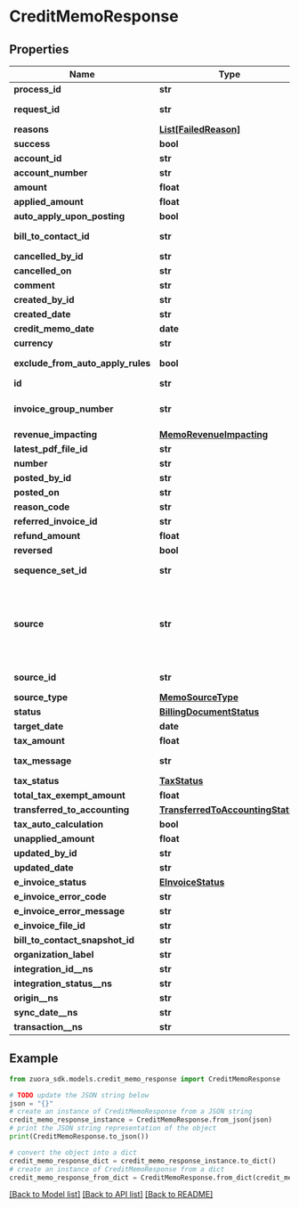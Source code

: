 # CreditMemoResponse


## Properties

Name | Type | Description | Notes
------------ | ------------- | ------------- | -------------
**process_id** | **str** | The Id of the process that handle the operation.  | [optional] 
**request_id** | **str** | Unique request identifier. If you need to contact us about a specific request, providing the request identifier will ensure the fastest possible resolution.  | [optional] 
**reasons** | [**List[FailedReason]**](FailedReason.md) |  | [optional] 
**success** | **bool** | Indicates whether the call succeeded.  | [optional] 
**account_id** | **str** | The ID of the customer account associated with the credit memo. | [optional] 
**account_number** | **str** | The number of the account associated with the credit memo. | [optional] 
**amount** | **float** | The total amount of the credit memo. | [optional] 
**applied_amount** | **float** | The applied amount of the credit memo. | [optional] 
**auto_apply_upon_posting** | **bool** | Whether the credit memo automatically applies to the invoice upon posting. | [optional] 
**bill_to_contact_id** | **str** | The ID of the bill-to contact associated with the credit memo. The value of this field is &#x60;null&#x60; if you have the [Flexible Billing Attributes](https://knowledgecenter.zuora.com/Billing/Subscriptions/Flexible_Billing_Attributes) feature disabled. | [optional] 
**cancelled_by_id** | **str** | The ID of the Zuora user who cancelled the credit memo. | [optional] 
**cancelled_on** | **str** | The date and time when the credit memo was cancelled, in &#x60;yyyy-mm-dd hh:mm:ss&#x60; format. | [optional] 
**comment** | **str** | Comments about the credit memo. | [optional] 
**created_by_id** | **str** | The ID of the Zuora user who created the credit memo. | [optional] 
**created_date** | **str** | The date and time when the credit memo was created, in &#x60;yyyy-mm-dd hh:mm:ss&#x60; format. For example, 2017-03-01 15:31:10. | [optional] 
**credit_memo_date** | **date** | The date when the credit memo takes effect, in &#x60;yyyy-mm-dd&#x60; format. For example, 2017-05-20. | [optional] 
**currency** | **str** | A currency defined in the web-based UI administrative settings. | [optional] 
**exclude_from_auto_apply_rules** | **bool** | Whether the credit memo is excluded from the rule of automatically applying unapplied credit memos to invoices and debit memos during payment runs. | [optional] 
**id** | **str** | The unique ID of the credit memo. | [optional] 
**invoice_group_number** | **str** | The number of invoice group associated with the credit memo.  **Note**: This field is available only if you have the &lt;a href&#x3D;\&quot;https://knowledgecenter.zuora.com/Zuora_Billing/Bill_your_customers/Bill_customers_at_subscription_level/Flexible_Billing_Attributes\&quot; target&#x3D;\&quot;_blank\&quot;&gt;Flexible Billing Attributes&lt;/a&gt; feature enabled.  | [optional] 
**revenue_impacting** | [**MemoRevenueImpacting**](MemoRevenueImpacting.md) |  | [optional] 
**latest_pdf_file_id** | **str** | The ID of the latest PDF file generated for the credit memo.  | [optional] 
**number** | **str** | The unique identification number of the credit memo.  | [optional] 
**posted_by_id** | **str** | The ID of the Zuora user who posted the credit memo.  | [optional] 
**posted_on** | **str** | The date and time when the credit memo was posted, in &#x60;yyyy-mm-dd hh:mm:ss&#x60; format. | [optional] 
**reason_code** | **str** | A code identifying the reason for the transaction. The value must be an existing reason code or empty. | [optional] 
**referred_invoice_id** | **str** | The ID of a referred invoice. | [optional] 
**refund_amount** | **float** | The amount of the refund on the credit memo. | [optional] 
**reversed** | **bool** | Whether the credit memo is reversed. | [optional] 
**sequence_set_id** | **str** | The ID of the sequence set associated with the credit memo. The value of this field is &#x60;null&#x60; if you have the [Flexible Billing Attributes](https://knowledgecenter.zuora.com/Billing/Subscriptions/Flexible_Billing_Attributes) feature disabled. | [optional] 
**source** | **str** | The source of the credit memo.  Possible values: - &#x60;BillRun&#x60;: The credit memo is generated by a bill run. - &#x60;API&#x60;: The credit memo is created by calling the [Invoice and collect](https://www.zuora.com/developer/api-references/api/operation/Post_TransactionInvoicePayment) operation, or by calling the Orders, Order Line Items, or Fulfillments API operations. - &#x60;ApiSubscribe&#x60;: The credit memo is created by calling the [Create subscription](https://www.zuora.com/developer/api-references/api/operation/Post_Subscription) and [Create account](https://www.zuora.com/developer/api-references/api/operation/Post_Account) operation. - &#x60;ApiAmend&#x60;: The credit memo is created by calling the [Update subscription](https://www.zuora.com/developer/api-references/api/operation/Put_Subscription) operation. - &#x60;AdhocFromPrpc&#x60;: The credit memo is created from a product rate plan charge through the Zuora UI or by calling the [Create a credit memo from a charge](https://www.zuora.com/developer/api-references/api/operation/Post_CreditMemoFromPrpc) operation. - &#x60;AdhocFromInvoice&#x60;: The credit memo is created from an invoice or created by reversing an invoice. You can create a credit memo from an invoice through the Zuora UI or by calling the [Create credit memo from invoice](https://www.zuora.com/developer/api-references/api/operation/Post_CreditMemoFromInvoice) operation. You can create a credit memo by reversing an invoice through the Zuora UI or by calling the [Reverse invoice](https://www.zuora.com/developer/api-references/api/operation/Put_ReverseInvoice) operation. | [optional] 
**source_id** | **str** | The ID of the credit memo source.   If a credit memo is generated from a bill run, the value is the number of the corresponding bill run. Otherwise, the value is &#x60;null&#x60;.  | [optional] 
**source_type** | [**MemoSourceType**](MemoSourceType.md) |  | [optional] 
**status** | [**BillingDocumentStatus**](BillingDocumentStatus.md) |  | [optional] 
**target_date** | **date** | The target date for the credit memo, in &#x60;yyyy-mm-dd&#x60; format. For example, 2017-07-20.  | [optional] 
**tax_amount** | **float** | The amount of taxation. | [optional] 
**tax_message** | **str** | The message about the status of tax calculation related to the credit memo. If tax calculation fails in one credit memo, this field displays the reason for the failure. | [optional] 
**tax_status** | [**TaxStatus**](TaxStatus.md) |  | [optional] 
**total_tax_exempt_amount** | **float** | The calculated tax amount excluded due to the exemption. | [optional] 
**transferred_to_accounting** | [**TransferredToAccountingStatus**](TransferredToAccountingStatus.md) |  | [optional] 
**tax_auto_calculation** | **bool** | Whether to automatically calculate taxes in the credit memo. | [optional] 
**unapplied_amount** | **float** | The unapplied amount of the credit memo. | [optional] 
**updated_by_id** | **str** | The ID of the Zuora user who last updated the credit memo. | [optional] 
**updated_date** | **str** | The date and time when the credit memo was last updated, in &#x60;yyyy-mm-dd hh:mm:ss&#x60; format. For example, 2017-03-02 15:36:10. | [optional] 
**e_invoice_status** | [**EInvoiceStatus**](EInvoiceStatus.md) |  | [optional] 
**e_invoice_error_code** | **str** | eInvoiceErrorCode.  | [optional] 
**e_invoice_error_message** | **str** | eInvoiceErrorMessage.  | [optional] 
**e_invoice_file_id** | **str** | eInvoiceFileId.  | [optional] 
**bill_to_contact_snapshot_id** | **str** | billToContactSnapshotId.  | [optional] 
**organization_label** | **str** | organization label.  | [optional] 
**integration_id__ns** | **str** | ID of the corresponding object in NetSuite. Only available if you have installed the [Zuora Connector for NetSuite](https://www.zuora.com/connect/app/?appId&#x3D;265).  | [optional] 
**integration_status__ns** | **str** | Status of the credit memo&#39;s synchronization with NetSuite. Only available if you have installed the [Zuora Connector for NetSuite](https://www.zuora.com/connect/app/?appId&#x3D;265).  | [optional] 
**origin__ns** | **str** | Origin of the corresponding object in NetSuite. Only available if you have installed the [Zuora Connector for NetSuite](https://www.zuora.com/connect/app/?appId&#x3D;265).  | [optional] 
**sync_date__ns** | **str** | Date when the credit memo was synchronized with NetSuite. Only available if you have installed the [Zuora Connector for NetSuite](https://www.zuora.com/connect/app/?appId&#x3D;265).  | [optional] 
**transaction__ns** | **str** | Related transaction in NetSuite. Only available if you have installed the [Zuora Connector for NetSuite](https://www.zuora.com/connect/app/?appId&#x3D;265).  | [optional] 

## Example

```python
from zuora_sdk.models.credit_memo_response import CreditMemoResponse

# TODO update the JSON string below
json = "{}"
# create an instance of CreditMemoResponse from a JSON string
credit_memo_response_instance = CreditMemoResponse.from_json(json)
# print the JSON string representation of the object
print(CreditMemoResponse.to_json())

# convert the object into a dict
credit_memo_response_dict = credit_memo_response_instance.to_dict()
# create an instance of CreditMemoResponse from a dict
credit_memo_response_from_dict = CreditMemoResponse.from_dict(credit_memo_response_dict)
```
[[Back to Model list]](../README.md#documentation-for-models) [[Back to API list]](../README.md#documentation-for-api-endpoints) [[Back to README]](../README.md)



